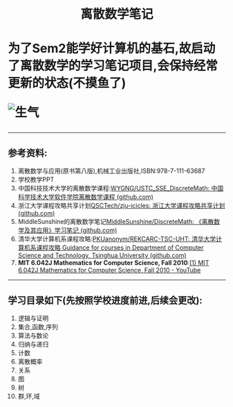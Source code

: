 <h1 align="center">离散数学笔记<h1>
为了Sem2能学好计算机的基石,故启动了离散数学的学习笔记项目,会保持经常更新的状态(不摸鱼了)

![生气](https://shallowlone-1314146925.cos.ap-guangzhou.myqcloud.com/pic%E7%94%9F%E6%B0%94.gif)

---

## 参考资料:

1. 离散数学与应用(原书第八版),机械工业出版社,ISBN:978-7-111-63687
2. 学校教学PPT
3. 中国科技技术大学的离散数学课程:[WYGNG/USTC_SSE_DiscreteMath: 中国科学技术大学软件学院离散数学课程 (github.com)](https://github.com/WYGNG/USTC_SSE_DiscreteMath)
4. 浙江大学课程攻略共享计划[QSCTech/zju-icicles: 浙江大学课程攻略共享计划 (github.com)](https://github.com/QSCTech/zju-icicles)
5. MiddleSunshine的离散数学笔记[MiddleSunshine/DiscreteMath: 《离散数学及其应用》学习笔记 (github.com)](https://github.com/MiddleSunshine/DiscreteMath)
6. 清华大学计算机系课程攻略:[PKUanonym/REKCARC-TSC-UHT: 清华大学计算机系课程攻略 Guidance for courses in Department of Computer Science and Technology, Tsinghua University (github.com)](https://github.com/PKUanonym/REKCARC-TSC-UHT)
7. **MIT 6.042J Mathematics for Computer Science, Fall 2010**:[(1) MIT 6.042J Mathematics for Computer Science, Fall 2010 - YouTube](https://www.youtube.com/playlist?list=PLB7540DEDD482705B)

----

## 学习目录如下(先按照学校进度前进,后续会更改):

1. 逻辑与证明
2. 集合,函数,序列
3. 算法与数论
4. 归纳与递归
5. 计数
6. 离散概率
7. 关系
8. 图
9. 树
10. 群,环,域
